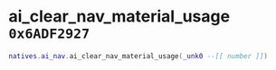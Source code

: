 # ai_clear_nav_material_usage `0x6ADF2927`

```lua
natives.ai_nav.ai_clear_nav_material_usage(_unk0 --[[ number ]])
```